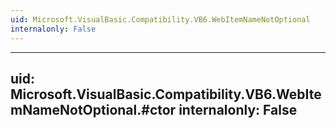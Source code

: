 ```yaml
---
uid: Microsoft.VisualBasic.Compatibility.VB6.WebItemNameNotOptional
internalonly: False
---
```


---
uid: Microsoft.VisualBasic.Compatibility.VB6.WebItemNameNotOptional.#ctor
internalonly: False
---
